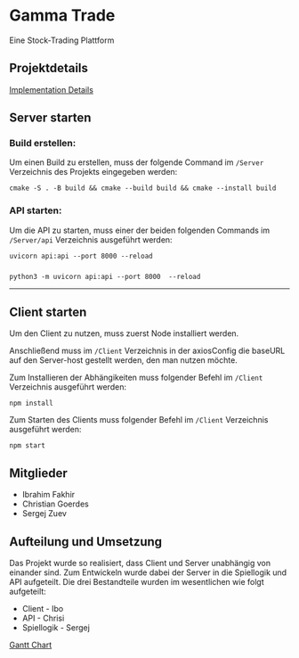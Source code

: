 # Gamma Trade
Eine Stock-Trading Plattform 
## Projektdetails
[Implementation Details](https://gitlab.informatik.uni-bonn.de/xx_best_oose_group_xx/projektgamma/-/blob/0cdbedb0b7108f8d738c584a4b776d6a5f09b266/docs/Implementation%20Details/implementation_details.drawio.png)

## Server starten
### Build erstellen:
Um einen Build zu erstellen, muss der folgende Command im `/Server` Verzeichnis des Projekts eingegeben werden:
    
    cmake -S . -B build && cmake --build build && cmake --install build

### API starten:
Um die API zu starten, muss einer der beiden folgenden Commands im `/Server/api` Verzeichnis ausgeführt werden:

    uvicorn api:api --port 8000 --reload
 ###

    python3 -m uvicorn api:api --port 8000  --reload

---
## Client starten

Um den Client zu nutzen, muss zuerst Node installiert werden.

Anschließend muss im `/Client` Verzeichnis in der axiosConfig die baseURL auf den Server-host gestellt werden, den man nutzen möchte.

Zum Installieren der Abhängikeiten muss folgender Befehl im `/Client` Verzeichnis ausgeführt werden:

    npm install

Zum Starten des Clients muss folgender Befehl im `/Client` Verzeichnis ausgeführt werden:

    npm start

## Mitglieder
- Ibrahim Fakhir
- Christian Goerdes
- Sergej Zuev

## Aufteilung und Umsetzung
Das Projekt wurde so realisiert, dass Client und Server unabhängig von einander sind. Zum Entwickeln wurde dabei der Server in die Spiellogik und API aufgeteilt. Die drei Bestandteile wurden im wesentlichen wie folgt aufgeteilt:
- Client - Ibo
- API - Chrisi     
- Spiellogik - Sergej

[Gantt Chart](https://gitlab.informatik.uni-bonn.de/xx_best_oose_group_xx/projektgamma/-/blob/2ffa367af6ab2fdee50094991a03205352c6efcb/docs/Gantt%20Chart/Gantt%20Chart.png)